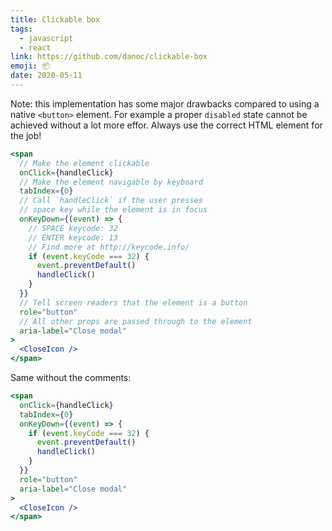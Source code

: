 ```yaml
---
title: Clickable box
tags:
  - javascript
  - react
link: https://github.com/danoc/clickable-box
emoji: 📦
date: 2020-05-11
---
```


Note: this implementation has some major drawbacks compared to using a native `<button>` element. For example a proper `disabled` state cannot be achieved without a lot more effor. Always use the correct HTML element for the job!

```jsx
<span
  // Make the element clickable
  onClick={handleClick}
  // Make the element navigable by keyboard
  tabIndex={0}
  // Call `handleClick` if the user presses
  // space key while the element is in focus
  onKeyDown={(event) => {
    // SPACE keycode: 32
    // ENTER keycode: 13
    // Find more at http://keycode.info/
    if (event.keyCode === 32) {
      event.preventDefault()
      handleClick()
    }
  }}
  // Tell screen readers that the element is a button
  role="button"
  // All other props are passed through to the element
  aria-label="Close modal"
>
  <CloseIcon />
</span>
```

Same without the comments:

```jsx
<span
  onClick={handleClick}
  tabIndex={0}
  onKeyDown={(event) => {
    if (event.keyCode === 32) {
      event.preventDefault()
      handleClick()
    }
  }}
  role="button"
  aria-label="Close modal"
>
  <CloseIcon />
</span>
```
